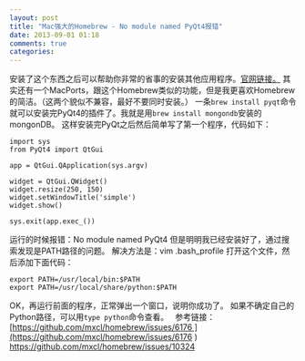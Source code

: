 ```yaml
---
layout: post
title: "Mac强大的Homebrew - No module named PyQt4报错"
date: 2013-09-01 01:18
comments: true
categories: 
---
```


安装了这个东西之后可以帮助你非常的省事的安装其他应用程序。[官网链接。](http://brew.sh/) 其实还有一个MacPorts，跟这个Homebrew类似的功能，但是我更喜欢Homebrew的简洁。（这两个貌似不兼容，最好不要同时安装。） 一条`brew install pyqt`命令就可以安装完PyQt4的插件了。我就是用`brew install mongondb`安装的mongonDB。 这样安装完PyQt之后然后简单写了第一个程序，代码如下： 
    
    
    import sys
    from PyQt4 import QtGui
    
    app = QtGui.QApplication(sys.argv)
    
    widget = QtGui.QWidget()
    widget.resize(250, 150)
    widget.setWindowTitle('simple')
    widget.show()
    
    sys.exit(app.exec_())

运行的时候报错：No module named PyQt4 但是明明我已经安装好了，通过搜索发现是PATH路径的问题。 解决方法是：vim .bash_profile 打开这个文件，然后添加下面代码： 
    
    
    export PATH=/usr/local/bin:$PATH
    export PATH=/usr/local/share/python:$PATH

OK，再运行前面的程序，正常弹出一个窗口，说明你成功了。 如果不确定自己的Python路径，可以用`type python`命令查看。   参考链接： [https://github.com/mxcl/homebrew/issues/6176 ](https://github.com/mxcl/homebrew/issues/6176 ) <https://github.com/mxcl/homebrew/issues/10324>